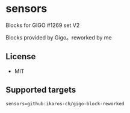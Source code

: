 # sensors

Blocks for GIGO #1269 set V2 

Blocks provided by Gigo。reworked by me



## License

* MIT


## Supported targets


```package
sensors=github:ikaros-ch/gigo-block-reworked
```
